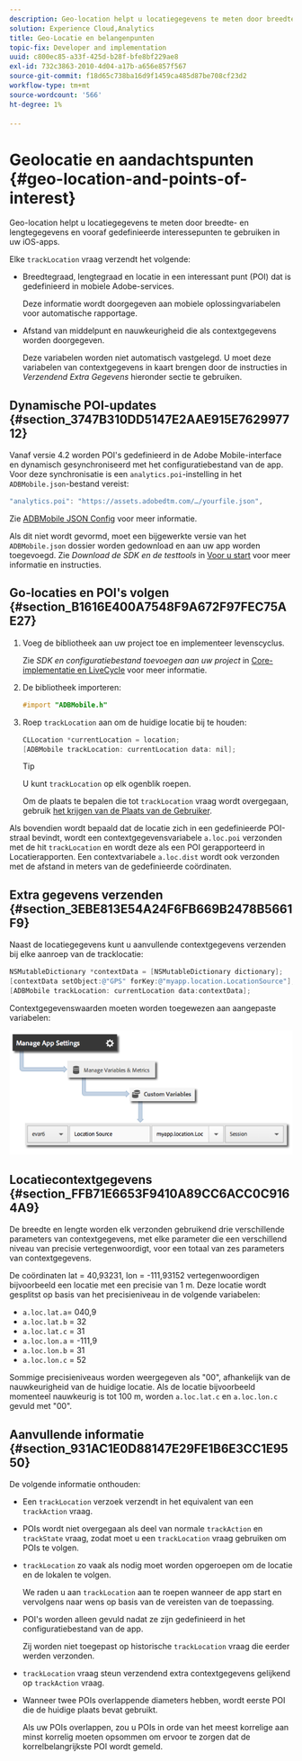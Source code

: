```yaml
---
description: Geo-location helpt u locatiegegevens te meten door breedte- en lengtegegevens en vooraf gedefinieerde interessepunten te gebruiken in uw iOS-apps.
solution: Experience Cloud,Analytics
title: Geo-Locatie en belangenpunten
topic-fix: Developer and implementation
uuid: c800ec85-a33f-425d-b28f-bfe8bf229ae8
exl-id: 732c3863-2010-4d04-a17b-a656e857f567
source-git-commit: f18d65c738ba16d9f1459ca485d87be708cf23d2
workflow-type: tm+mt
source-wordcount: '566'
ht-degree: 1%

---
```


# Geolocatie en aandachtspunten {#geo-location-and-points-of-interest}

Geo-location helpt u locatiegegevens te meten door breedte- en lengtegegevens en vooraf gedefinieerde interessepunten te gebruiken in uw iOS-apps.

Elke `trackLocation` vraag verzendt het volgende:

* Breedtegraad, lengtegraad en locatie in een interessant punt (POI) dat is gedefinieerd in mobiele Adobe-services.

   Deze informatie wordt doorgegeven aan mobiele oplossingvariabelen voor automatische rapportage.

* Afstand van middelpunt en nauwkeurigheid die als contextgegevens worden doorgegeven.

   Deze variabelen worden niet automatisch vastgelegd. U moet deze variabelen van contextgegevens in kaart brengen door de instructies in *Verzendend Extra Gegevens* hieronder sectie te gebruiken.

## Dynamische POI-updates {#section_3747B310DD5147E2AAE915E762997712}

Vanaf versie 4.2 worden POI&#39;s gedefinieerd in de Adobe Mobile-interface en dynamisch gesynchroniseerd met het configuratiebestand van de app. Voor deze synchronisatie is een `analytics.poi`-instelling in het `ADBMobile.json`-bestand vereist:

```js
"analytics.poi": "https://assets.adobedtm.com/…/yourfile.json",
```

Zie [ADBMobile JSON Config](/help/ios/configuration/json-config/json-config.md) voor meer informatie.

Als dit niet wordt gevormd, moet een bijgewerkte versie van het `ADBMobile.json` dossier worden gedownload en aan uw app worden toegevoegd. Zie *Download de SDK en de testtools* in [Voor u start](/help/ios/getting-started/requirements.md) voor meer informatie en instructies.

## Go-locaties en POI&#39;s volgen {#section_B1616E400A7548F9A672F97FEC75AE27}

1. Voeg de bibliotheek aan uw project toe en implementeer levenscyclus.

   Zie *SDK en configuratiebestand toevoegen aan uw project* in [Core-implementatie en LiveCycle](/help/ios/getting-started/dev-qs.md) voor meer informatie.
1. De bibliotheek importeren:

   ```objective-c
   #import "ADBMobile.h"
   ```

1. Roep `trackLocation` aan om de huidige locatie bij te houden:

   ```objective-c
   CLLocation *currentLocation = location; 
   [ADBMobile trackLocation: currentLocation data: nil]; 
   ```

   >[!TIP]
   >
   >U kunt `trackLocation` op elk ogenblik roepen.

   Om de plaats te bepalen die tot `trackLocation` vraag wordt overgegaan, gebruik [het krijgen van de Plaats van de Gebruiker](https://developer.apple.com/Library/ios/documentation/UserExperience/Conceptual/LocationAwarenessPG/CoreLocation/CoreLocation.html).

Als bovendien wordt bepaald dat de locatie zich in een gedefinieerde POI-straal bevindt, wordt een contextgegevensvariabele `a.loc.poi` verzonden met de hit `trackLocation` en wordt deze als een POI gerapporteerd in Locatierapporten. Een contextvariabele `a.loc.dist` wordt ook verzonden met de afstand in meters van de gedefinieerde coördinaten.

## Extra gegevens verzenden {#section_3EBE813E54A24F6FB669B2478B5661F9}

Naast de locatiegegevens kunt u aanvullende contextgegevens verzenden bij elke aanroep van de tracklocatie:

```objective-c
NSMutableDictionary *contextData = [NSMutableDictionary dictionary]; 
[contextData setObject:@"GPS" forKey:@"myapp.location.LocationSource"]; 
[ADBMobile trackLocation: currentLocation data:contextData];
```

Contextgegevenswaarden moeten worden toegewezen aan aangepaste variabelen:

![](assets/map-location-context-data.png)

## Locatiecontextgegevens {#section_FFB71E6653F9410A89CC6ACC0C9164A9}

De breedte en lengte worden elk verzonden gebruikend drie verschillende parameters van contextgegevens, met elke parameter die een verschillend niveau van precisie vertegenwoordigt, voor een totaal van zes parameters van contextgegevens.

De coördinaten lat = 40,93231, lon = -111,93152 vertegenwoordigen bijvoorbeeld een locatie met een precisie van 1 m. Deze locatie wordt gesplitst op basis van het precisieniveau in de volgende variabelen:

* `a.loc.lat.a`= 040,9
* `a.loc.lat.b` = 32
* `a.loc.lat.c` = 31
* `a.loc.lon.a` = -111,9
* `a.loc.lon.b` = 31
* `a.loc.lon.c` = 52

Sommige precisieniveaus worden weergegeven als &quot;00&quot;, afhankelijk van de nauwkeurigheid van de huidige locatie. Als de locatie bijvoorbeeld momenteel nauwkeurig is tot 100 m, worden `a.loc.lat.c` en `a.loc.lon.c` gevuld met &quot;00&quot;.

## Aanvullende informatie {#section_931AC1E0D88147E29FE1B6E3CC1E9550}

De volgende informatie onthouden:

* Een `trackLocation` verzoek verzendt in het equivalent van een `trackAction` vraag.

* POIs wordt niet overgegaan als deel van normale `trackAction` en `trackState` vraag, zodat moet u een `trackLocation` vraag gebruiken om POIs te volgen.

* `trackLocation` zo vaak als nodig moet worden opgeroepen om de locatie en de lokalen te volgen.

   We raden u aan `trackLocation` aan te roepen wanneer de app start en vervolgens naar wens op basis van de vereisten van de toepassing.

* POI&#39;s worden alleen gevuld nadat ze zijn gedefinieerd in het configuratiebestand van de app.

   Zij worden niet toegepast op historische `trackLocation` vraag die eerder werden verzonden.
* `trackLocation` vraag steun verzendend extra contextgegevens gelijkend op  `trackAction` vraag.

* Wanneer twee POIs overlappende diameters hebben, wordt eerste POI die de huidige plaats bevat gebruikt.

   Als uw POIs overlappen, zou u POIs in orde van het meest korrelige aan minst korrelig moeten opsommen om ervoor te zorgen dat de korrelbelangrijkste POI wordt gemeld.
